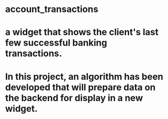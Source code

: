 # account_transactions
# a widget that shows the client's last few successful banking transactions. 
# In this project, an algorithm has been developed that will prepare data on the backend for display in a new widget.
